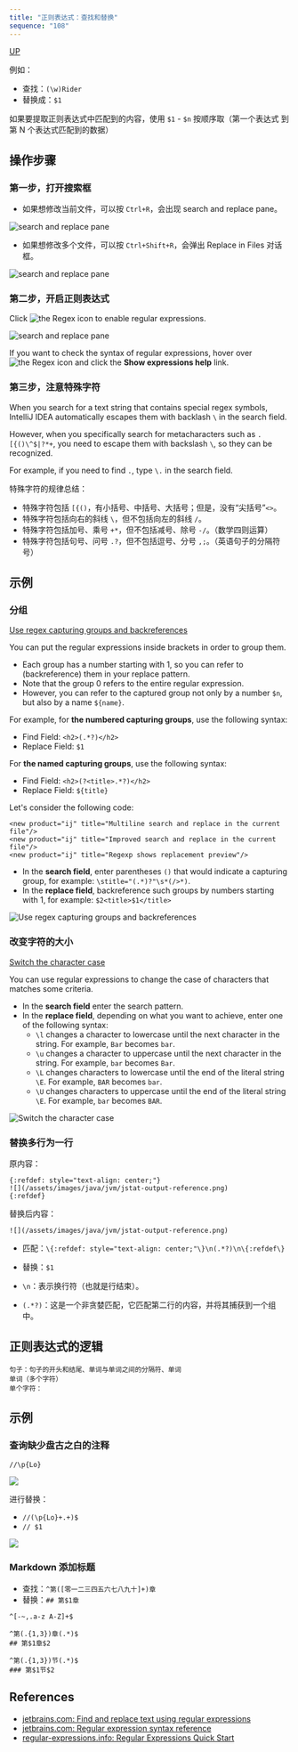 ```yaml
---
title: "正则表达式：查找和替换"
sequence: "108"
---
```


[UP](/ide/intellij-idea-index.html)


例如：

- 查找：`(\w)Rider`
- 替换成：`$1`

如果要提取正则表达式中匹配到的内容，使用 `$1` - `$n` 按顺序取（第一个表达式 到 第 N 个表达式匹配到的数据）

## 操作步骤

### 第一步，打开搜索框

- 如果想修改当前文件，可以按 `Ctrl+R`，会出现 search and replace pane。

![search and replace pane](/assets/images/intellij/search-and-replace-pane.png)

- 如果想修改多个文件，可以按 `Ctrl+Shift+R`，会弹出 Replace in Files 对话框。

![search and replace pane](/assets/images/intellij/replace-in-files-dialog.png)

### 第二步，开启正则表达式

Click ![the Regex](/assets/images/intellij/icons.actions.regexHovered.svg) icon to enable regular expressions.

![search and replace pane](/assets/images/intellij/search-and-replace-pane.png)

If you want to check the syntax of regular expressions, hover over ![the Regex](/assets/images/intellij/icons.actions.regexSelected.svg) icon and click the **Show expressions help** link.

### 第三步，注意特殊字符

When you search for a text string that contains special regex symbols, IntelliJ IDEA automatically escapes them with backlash `\` in the search field.

However, when you specifically search for metacharacters such as `.[{()\^$|?*+`, you need to escape them with backslash `\`, so they can be recognized.

For example, if you need to find `.`, type `\.` in the search field.

特殊字符的规律总结：

- 特殊字符包括 `[{()`，有小括号、中括号、大括号；但是，没有“尖括号”`<>`。
- 特殊字符包括向右的斜线 `\`，但不包括向左的斜线 `/`。
- 特殊字符包括加号、乘号 `+*`，但不包括减号、除号 `-/`。（数学四则运算）
- 特殊字符包括句号、问号 `.?`，但不包括逗号、分号 `,;`。（英语句子的分隔符号）

## 示例

### 分组

[Use regex capturing groups and backreferences](https://www.jetbrains.com/help/idea/tutorial-finding-and-replacing-text-using-regular-expressions.html#capture_groups_and_backreference)

You can put the regular expressions inside brackets in order to group them.

- Each group has a number starting with 1, so you can refer to (backreference) them in your replace pattern.
- Note that the group 0 refers to the entire regular expression.
- However, you can refer to the captured group not only by a number `$n`, but also by a name `${name}`.

For example, for **the numbered capturing groups**, use the following syntax:

- Find Field: `<h2>(.*?)</h2>`
- Replace Field: `$1`

For **the named capturing groups**, use the following syntax:

- Find Field: `<h2>(?<title>.*?)</h2>`
- Replace Field: `${title}`

Let's consider the following code:

```text
<new product="ij" title="Multiline search and replace in the current file"/>
<new product="ij" title="Improved search and replace in the current file"/>
<new product="ij" title="Regexp shows replacement preview"/>
```

- In the **search field**, enter parentheses `()` that would indicate a capturing group, for example: `\stitle="(.*)?"\s*(/>*)`.
- In the **replace field**, backreference such groups by numbers starting with 1, for example: `$2<title>$1</title>`

![Use regex capturing groups and backreferences](/assets/images/intellij/replace-with-regex-example-capturing-group-and-back-reference.png)

### 改变字符的大小

[Switch the character case](https://www.jetbrains.com/help/idea/tutorial-finding-and-replacing-text-using-regular-expressions.html#upper_lower_case_switch)

You can use regular expressions to change the case of characters that matches some criteria.

- In the **search field** enter the search pattern.
- In the **replace field**, depending on what you want to achieve, enter one of the following syntax:
  - `\l` changes a character to lowercase until the next character in the string. For example, `Bar` becomes `bar`.
  - `\u` changes a character to uppercase until the next character in the string. For example, `bar` becomes `Bar`.
  - `\L` changes characters to lowercase until the end of the literal string `\E`. For example, `BAR` becomes `bar`.
  - `\U` changes characters to uppercase until the end of the literal string `\E`. For example, `bar` becomes `BAR`.

![Switch the character case](/assets/images/intellij/replace-with-regex-example-switch-character-case.png)

### 替换多行为一行

原内容：

```text
{:refdef: style="text-align: center;"}
![](/assets/images/java/jvm/jstat-output-reference.png)
{:refdef}
```

替换后内容：

```text
![](/assets/images/java/jvm/jstat-output-reference.png)
```

- 匹配：`\{:refdef: style="text-align: center;"\}\n(.*?)\n\{:refdef\}`
- 替换：`$1`

- `\n`：表示换行符（也就是行结束）。
- `(.*?)`：这是一个非贪婪匹配，它匹配第二行的内容，并将其捕获到一个组中。

## 正则表达式的逻辑

```text
句子：句子的开头和结尾、单词与单词之间的分隔符、单词
单词（多个字符）
单个字符：
```

## 示例

### 查询缺少盘古之白的注释

```text
//\p{Lo}
```

![](/assets/images/intellij/find-by-unicode-category.png)

进行替换：

- `//(\p{Lo}+.+)$`
- `// $1`

![](/assets/images/intellij/find-by-unicode-category-and-replace-with-space.png)

### Markdown 添加标题

- 查找：`^第([零一二三四五六七八九十]+)章`
- 替换：`## 第$1章`

```text
^[-~,.a-z A-Z]+$
```

```text
^第(.{1,3})章(.*)$
## 第$1章$2

^第(.{1,3})节(.*)$
### 第$1节$2
```

## References

- [jetbrains.com: Find and replace text using regular expressions][find-and-replac-with-regex]
- [jetbrains.com: Regular expression syntax reference][regular-expression-syntax-reference]
- [regular-expressions.info: Regular Expressions Quick Start][regular-expressions-quickstart]

[find-and-replac-with-regex]: https://www.jetbrains.com/help/idea/tutorial-finding-and-replacing-text-using-regular-expressions.html
[regular-expression-syntax-reference]: https://www.jetbrains.com/help/idea/regular-expression-syntax-reference.html
[regular-expressions-quickstart]: https://www.regular-expressions.info/quickstart.html
